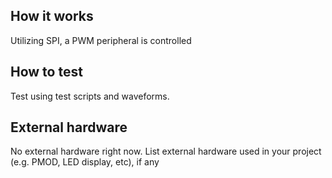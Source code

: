 <!---

This file is used to generate your project datasheet. Please fill in the information below and delete any unused
sections.

You can also include images in this folder and reference them in the markdown. Each image must be less than
512 kb in size, and the combined size of all images must be less than 1 MB.
-->

## How it works

Utilizing SPI, a PWM peripheral is controlled

## How to test
Test using test scripts and waveforms.

## External hardware
No external hardware right now.
List external hardware used in your project (e.g. PMOD, LED display, etc), if any
